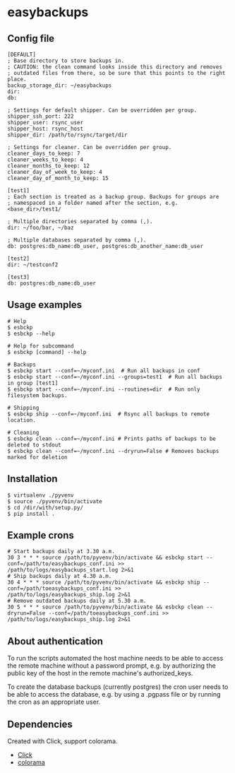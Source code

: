 # easybackups

## Config file

    [DEFAULT]
    ; Base directory to store backups in.
    ; CAUTION: the clean command looks inside this directory and removes 
    ; outdated files from there, so be sure that this points to the right place.
    backup_storage_dir: ~/easybackups
    dir:
    db:

    ; Settings for default shipper. Can be overridden per group. 
    shipper_ssh_port: 222
    shipper_user: rsync_user
    shipper_host: rsync_host
    shipper_dir: /path/to/rsync/target/dir

    ; Settings for cleaner. Can be overridden per group.
    cleaner_days_to_keep: 7
    cleaner_weeks_to_keep: 4
    cleaner_months_to_keep: 12
    cleaner_day_of_week_to_keep: 4
    cleaner_day_of_month_to_keep: 15
    
    [test1]
    ; Each section is treated as a backup group. Backups for groups are 
    ; namespaced in a folder named after the section, e.g. <base_dir>/test1/
    
    ; Multiple directories separated by comma (,).
    dir: ~/foo/bar, ~/baz
    
    ; Multiple databases separated by comma (,).
    db: postgres:db_name:db_user, postgres:db_another_name:db_user
    
    [test2]
    dir: ~/testconf2
    
    [test3]
    db: postgres:db_name:db_user

## Usage examples

    # Help
    $ esbckp
    $ esbckp --help
    
    # Help for subcommand
    $ esbckp [command] --help
    
    # Backups
    $ esbckp start --conf=~/myconf.ini  # Run all backups in conf
    $ esbckp start --conf=~/myconf.ini --groups=test1  # Run all backups in group [test1]
    $ esbckp start --conf=~/myconf.ini --routines=dir  # Run only filesystem backups.
    
    # Shipping
    $ esbckp ship --conf=~/myconf.ini  # Rsync all backups to remote location.
    
    # Cleaning
    $ esbckp clean --conf=~/myconf.ini # Prints paths of backups to be deleted to stdout
    $ esbckp clean --conf=~/myconf.ini --dryrun=False # Removes backups marked for deletion
    
    
    
## Installation

    $ virtualenv ./pyvenv
    $ source ./pyvenv/bin/activate
    $ cd /dir/with/setup.py/
    $ pip install .
    
    
## Example crons

    # Start backups daily at 3.30 a.m.
    30 3 * * * source /path/to/pyvenv/bin/activate && esbckp start --conf=/path/to/easybackups_conf.ini >> /path/to/logs/easybackups_start.log 2>&1
    # Ship backups daily at 4.30 a.m.
    30 4 * * * source /path/to/pyvenv/bin/activate && esbckp ship --conf=/path/toeasybackups_conf.ini >> /path/to/logs/easybackups_ship.log 2>&1
    # Remove outdated backups daily at 5.30 a.m.
    30 5 * * * source /path/to/pyvenv/bin/activate && esbckp clean --dryrun=False --conf=/path/toeasybackups_conf.ini >> /path/to/logs/easybackups_ship.log 2>&1
    

## About authentication

To run the scripts automated the host machine needs to be able to access the 
remote machine without a password prompt, e.g. by authorizing the public key 
of the host in the remote machine's authorized_keys.

To create the database backups (currently postgres) the cron user needs to 
be able to access the database, e.g. by using a .pgpass file or by running 
the cron as an appropriate user.


## Dependencies

Created with Click, support colorama.

* [Click](http://click.pocoo.org/3/)
* [colorama](https://github.com/tartley/colorama)
